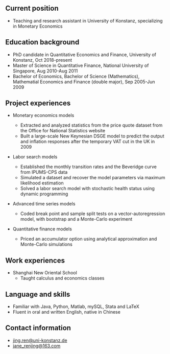 ## Current position
- Teaching and research assistant in University of Konstanz, specializing in Monetary Economics

## Education background
- PhD candidate in Quantitative Economics and Finance, University of Konstanz, Oct 2018-present
- Master of Science in Quantitative Finance, National University of Singapore, Aug 2010-Aug 2011
- Bachelor of Economics, Bachelor of Science (Mathematics), Mathematial Economics and Finance (double major), Sep 2005-Jun 2009

## Project experiences
- Monetary economics models
  - Extracted and analyzed statistics from the price quote dataset from the Office for National Statistics website
  - Built a large-scale New Keynesian DSGE model to predict the output and inflation responses after the temporary
VAT cut in the UK in 2009

- Labor search models
  - Established the monthly transition rates and the Beveridge curve from IPUMS-CPS data 
  - Simulated a dataset and recover the model parameters via maximum likelihood estimation 
  - Solved a labor search model with stochastic health status using dynamic programming

- Advanced time series models
  - Coded break point and sample split tests on a vector-autoregression model, with bootstrap and a Monte-Carlo experiment

- Quantitative finance models
  - Priced an accumulator option using analytical approximation and Monte-Carlo simulations

## Work experiences
- Shanghai New Oriental School
  - Taught calculus and economics classes

## Language and skills
- Familiar with Java, Python, Matlab, mySQL, Stata and LaTeX
- Fluent in oral and written English, native in Chinese

## Contact information
- [jing.ren@uni-konstanz.de](mailto:jing.ren@uni-konstanz.de)
- [jane_renjing@163.com](mailto:jane_renjing@163.com)
